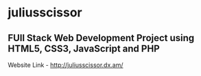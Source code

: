 # juliusscissor

## FUll Stack Web Development Project using HTML5, CSS3, JavaScript and PHP

Website Link - http://juliusscissor.dx.am/
